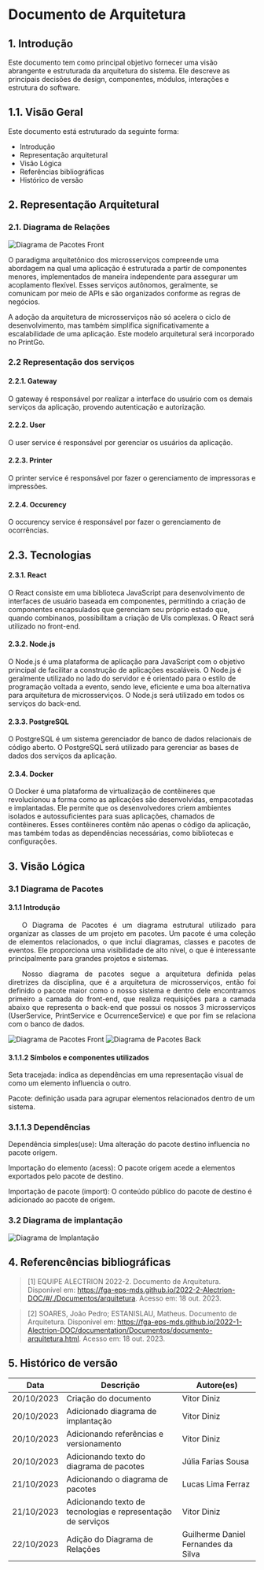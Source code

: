 # Documento de Arquitetura

## 1. Introdução
Este documento tem como principal objetivo fornecer uma visão abrangente e estruturada da arquitetura do sistema. Ele descreve as principais decisões de design, componentes, módulos, interações e estrutura do software.

## 1.1. Visão Geral
Este documento está estruturado da seguinte forma:
- Introdução
- Representação arquitetural
- Visão Lógica
- Referências bibliográficas
- Histórico de versão

## 2. Representação Arquitetural

### 2.1. Diagrama de Relações

![Diagrama de Pacotes Front](../assets/arquitetura/diagrama_relacoes.png)

O paradigma arquitetônico dos microsserviços compreende uma abordagem na qual uma aplicação é estruturada a partir de componentes menores, implementados de maneira independente para assegurar um acoplamento flexível. Esses serviços autônomos, geralmente, se comunicam por meio de APIs e são organizados conforme as regras de negócios.

A adoção da arquitetura de microsserviços não só acelera o ciclo de desenvolvimento, mas também simplifica significativamente a escalabilidade de uma aplicação. Este modelo arquitetural será incorporado no PrintGo.

### 2.2 Representação dos serviços
#### 2.2.1. Gateway
O gateway é responsável por realizar a interface do usuário com os demais serviços da aplicação, provendo autenticação e autorização.

#### 2.2.2. User
O user service é responsável por gerenciar os usuários da aplicação.

#### 2.2.3. Printer
O printer service é responsável por fazer o gerenciamento de impressoras e impressões.

#### 2.2.4. Occurency
O occurency service é responsável por fazer o gerenciamento de ocorrências.

## 2.3. Tecnologias
#### 2.3.1. React
O React consiste em uma biblioteca JavaScript para desenvolvimento de interfaces de usuário baseada em componentes, permitindo a criação de componentes encapsulados que gerenciam seu próprio estado que, quando combinanos, possibilitam a criação de UIs complexas. O React será utilizado no front-end.

#### 2.3.2. Node.js
O Node.js é uma plataforma de aplicação para JavaScript com o objetivo principal de facilitar a construção de aplicações escaláveis. O Node.js é geralmente utilizado no lado do servidor e é orientado para o estilo de programação voltada a evento, sendo leve, eficiente e uma boa alternativa para arquitetura de microsserviços. O Node.js será utilizado em todos os serviços do back-end.

#### 2.3.3. PostgreSQL
O PostgreSQL é um sistema gerenciador de banco de dados relacionais de código aberto. O PostgreSQL será utilizado para gerenciar as bases de dados dos serviços da aplicação.

#### 2.3.4. Docker
O Docker é uma plataforma de virtualização de contêineres que revolucionou a forma como as aplicações são desenvolvidas, empacotadas e implantadas. Ele permite que os desenvolvedores criem ambientes isolados e autossuficientes para suas aplicações, chamados de contêineres. Esses contêineres contêm não apenas o código da aplicação, mas também todas as dependências necessárias, como bibliotecas e configurações.

## 3. Visão Lógica
### 3.1 Diagrama de Pacotes

#### 3.1.1 Introdução

<p align="justify">&emsp;&emsp;O Diagrama de Pacotes é um diagrama estrutural utilizado para organizar as classes de um projeto em pacotes. Um pacote é uma coleção de elementos relacionados, o que inclui diagramas, classes e pacotes de eventos. Ele proporciona uma visibilidade de alto nível, o que é interessante principalmente para grandes projetos e sistemas. </p>
<p align="justify">&emsp;&emsp;Nosso diagrama de pacotes segue a arquitetura definida pelas diretrizes da disciplina, que é a arquitetura de microsserviços, então foi definido o pacote maior como o nosso sistema e dentro dele encontramos primeiro a camada do front-end, que realiza requisições para a camada abaixo que representa o back-end  que possui os nossos 3 microsserviços (UserService, PrintService e OcurrenceService) e que por fim se relaciona com o banco de dados.</p>

![Diagrama de Pacotes Front](../assets/arquitetura/pacotesFront.png)
![Diagrama de Pacotes Back](../assets/arquitetura/pacotesBack.png)

#### 3.1.1.2 Símbolos e componentes utilizados
Seta tracejada: indica as dependências em uma representação visual de como um elemento influencia o outro.

Pacote: definição usada para agrupar elementos relacionados dentro de um sistema.

### 3.1.1.3 Dependências

Dependência simples(use): Uma alteração do pacote destino influencia no pacote origem.

Importação do elemento (acess): O pacote origem acede a elementos exportados pelo pacote de destino.

Importação de pacote (import): O conteúdo público do pacote de destino é adicionado ao pacote de origem.

### 3.2 Diagrama de implantação
![Diagrama de Implantação](../assets/arquitetura/diagrama-implantacao.png)

## 4. Referencências bibliográficas

> [1] EQUIPE ALECTRION 2022-2. Documento de Arquitetura. Disponível em: https://fga-eps-mds.github.io/2022-2-Alectrion-DOC/#/./Documentos/arquitetura. Acesso em: 18 out. 2023.

> [2] SOARES, João Pedro; ESTANISLAU, Matheus. Documento de Arquitetura. Disponível em: https://fga-eps-mds.github.io/2022-1-Alectrion-DOC/documentation/Documentos/documento-arquitetura.html. Acesso em: 18 out. 2023.

## 5. Histórico de versão

|**Data**|**Descrição**|**Autore(es)**|
|--------|-------------|--------------|
| 20/10/2023 | Criação do documento | Vitor Diniz |
| 20/10/2023 | Adicionado diagrama de implantação | Vitor Diniz |
| 20/10/2023 | Adicionando referências e versionamento | Vitor Diniz |
| 20/10/2023 | Adicionando texto do diagrama de pacotes | Júlia Farias Sousa |
| 21/10/2023 | Adicionando o diagrama de pacotes | Lucas Lima Ferraz |
| 21/10/2023 | Adicionando texto de tecnologias e representação de serviços | Vitor Diniz |
| 22/10/2023 | Adição do Diagrama de Relações | Guilherme Daniel Fernandes da Silva |